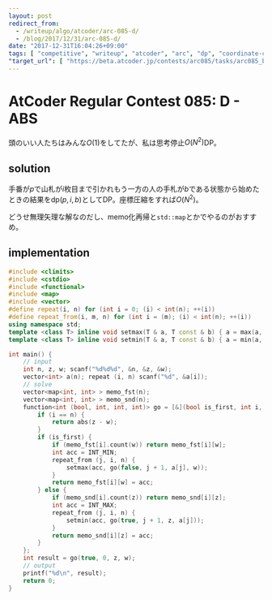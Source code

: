 ```yaml
---
layout: post
redirect_from:
  - /writeup/algo/atcoder/arc-085-d/
  - /blog/2017/12/31/arc-085-d/
date: "2017-12-31T16:04:26+09:00"
tags: [ "competitive", "writeup", "atcoder", "arc", "dp", "coordinate-compression" ]
"target_url": [ "https://beta.atcoder.jp/contests/arc085/tasks/arc085_b" ]
---
```


# AtCoder Regular Contest 085: D - ABS

頭のいい人たちはみんな$O(1)$をしてたが、私は思考停止$O(N^2)$DP。

## solution

手番が$p$で山札が$i$枚目まで引かれもう一方の人の手札が$b$である状態から始めたときの結果を$\mathrm{dp}(p, i, b)$としてDP。座標圧縮をすれば$O(N^2)$。

どうせ無理矢理な解なのだし、memo化再帰と`std::map`とかでやるのがおすすめ。

## implementation

``` c++
#include <climits>
#include <cstdio>
#include <functional>
#include <map>
#include <vector>
#define repeat(i, n) for (int i = 0; (i) < int(n); ++(i))
#define repeat_from(i, m, n) for (int i = (m); (i) < int(n); ++(i))
using namespace std;
template <class T> inline void setmax(T & a, T const & b) { a = max(a, b); }
template <class T> inline void setmin(T & a, T const & b) { a = min(a, b); }

int main() {
    // input
    int n, z, w; scanf("%d%d%d", &n, &z, &w);
    vector<int> a(n); repeat (i, n) scanf("%d", &a[i]);
    // solve
    vector<map<int, int> > memo_fst(n);
    vector<map<int, int> > memo_snd(n);
    function<int (bool, int, int, int)> go = [&](bool is_first, int i, int z, int w) {
        if (i == n) {
            return abs(z - w);
        }
        if (is_first) {
            if (memo_fst[i].count(w)) return memo_fst[i][w];
            int acc = INT_MIN;
            repeat_from (j, i, n) {
                setmax(acc, go(false, j + 1, a[j], w));
            }
            return memo_fst[i][w] = acc;
        } else {
            if (memo_snd[i].count(z)) return memo_snd[i][z];
            int acc = INT_MAX;
            repeat_from (j, i, n) {
                setmin(acc, go(true, j + 1, z, a[j]));
            }
            return memo_snd[i][z] = acc;
        }
    };
    int result = go(true, 0, z, w);
    // output
    printf("%d\n", result);
    return 0;
}
```
